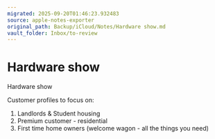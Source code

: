 ```yaml
---
migrated: 2025-09-20T01:46:23.932483
source: apple-notes-exporter
original_path: Backup/iCloud/Notes/Hardware show.md
vault_folder: Inbox/to-review
---
```

# Hardware show

Hardware show

Customer profiles to focus on:

1. Landlords & Student housing
2. Premium customer - residential 
3. First time home owners (welcome wagon - all the things you need)


